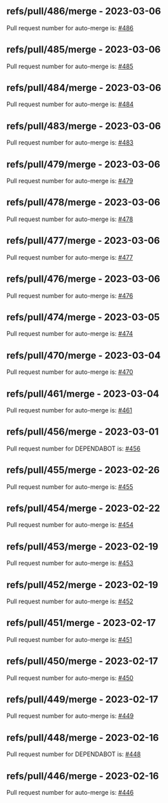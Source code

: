## refs/pull/486/merge - 2023-03-06

Pull request number for auto-merge is: [#486](https://github.com/jge162/Action-workflows/pull/486)

## refs/pull/485/merge - 2023-03-06

Pull request number for auto-merge is: [#485](https://github.com/jge162/Action-workflows/pull/485)

## refs/pull/484/merge - 2023-03-06

Pull request number for auto-merge is: [#484](https://github.com/jge162/Action-workflows/pull/484)

## refs/pull/483/merge - 2023-03-06

Pull request number for auto-merge is: [#483](https://github.com/jge162/Action-workflows/pull/483)

## refs/pull/479/merge - 2023-03-06

Pull request number for auto-merge is: [#479](https://github.com/jge162/Action-workflows/pull/479)

## refs/pull/478/merge - 2023-03-06

Pull request number for auto-merge is: [#478](https://github.com/jge162/Action-workflows/pull/478)

## refs/pull/477/merge - 2023-03-06

Pull request number for auto-merge is: [#477](https://github.com/jge162/Action-workflows/pull/477)

## refs/pull/476/merge - 2023-03-06

Pull request number for auto-merge is: [#476](https://github.com/jge162/Action-workflows/pull/476)

## refs/pull/474/merge - 2023-03-05

Pull request number for auto-merge is: [#474](https://github.com/jge162/Action-workflows/pull/474)

## refs/pull/470/merge - 2023-03-04

Pull request number for auto-merge is: [#470](https://github.com/jge162/Action-workflows/pull/470)

## refs/pull/461/merge - 2023-03-04

Pull request number for auto-merge is: [#461](https://github.com/jge162/Action-workflows/pull/461)

## refs/pull/456/merge - 2023-03-01

Pull request number for DEPENDABOT is: [#456](https://github.com/jge162/Action-workflows/pull/456)

## refs/pull/455/merge - 2023-02-26

Pull request number for auto-merge is: [#455](https://github.com/jge162/Action-workflows/pull/455)

## refs/pull/454/merge - 2023-02-22

Pull request number for auto-merge is: [#454](https://github.com/jge162/Action-workflows/pull/454)

## refs/pull/453/merge - 2023-02-19

Pull request number for auto-merge is: [#453](https://github.com/jge162/Action-workflows/pull/453)

## refs/pull/452/merge - 2023-02-19

Pull request number for auto-merge is: [#452](https://github.com/jge162/Action-workflows/pull/452)

## refs/pull/451/merge - 2023-02-17

Pull request number for auto-merge is: [#451](https://github.com/jge162/Action-workflows/pull/451)

## refs/pull/450/merge - 2023-02-17

Pull request number for auto-merge is: [#450](https://github.com/jge162/Action-workflows/pull/450)

## refs/pull/449/merge - 2023-02-17

Pull request number for auto-merge is: [#449](https://github.com/jge162/Action-workflows/pull/449)

## refs/pull/448/merge - 2023-02-16

Pull request number for DEPENDABOT is: [#448](https://github.com/jge162/Action-workflows/pull/448)

## refs/pull/446/merge - 2023-02-16

Pull request number for auto-merge is: [#446](https://github.com/jge162/Action-workflows/pull/446)
